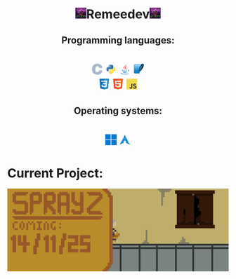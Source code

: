 <h1 align="center"><img src="./designs/tree.gif" width="5%">Remeedev<img src="./designs/tree.gif" width="5%"></h1>

<h2 align="center"> Programming languages: </h2>

<h1 align="center">

<img src="https://raw.githubusercontent.com/devicons/devicon/54cfe13ac10eaa1ef817a343ab0a9437eb3c2e08/icons/c/c-original.svg" width="5%">
<img src="https://raw.githubusercontent.com/devicons/devicon/54cfe13ac10eaa1ef817a343ab0a9437eb3c2e08/icons/python/python-original.svg" width="5%">
<img src="https://raw.githubusercontent.com/devicons/devicon/54cfe13ac10eaa1ef817a343ab0a9437eb3c2e08/icons/java/java-original.svg" width="5%">
<img src="https://raw.githubusercontent.com/devicons/devicon/54cfe13ac10eaa1ef817a343ab0a9437eb3c2e08/icons/sqlite/sqlite-original.svg" width="5%">

<br>

<img src="https://raw.githubusercontent.com/devicons/devicon/54cfe13ac10eaa1ef817a343ab0a9437eb3c2e08/icons/css3/css3-original.svg" width="5%">
<img src="https://raw.githubusercontent.com/devicons/devicon/54cfe13ac10eaa1ef817a343ab0a9437eb3c2e08/icons/html5/html5-original.svg" width="5%">
<img src="https://raw.githubusercontent.com/devicons/devicon/54cfe13ac10eaa1ef817a343ab0a9437eb3c2e08/icons/javascript/javascript-original.svg" width="5%">

</h1>

<h2 align="center"> Operating systems: </h2>

<h1 align="center">

<img src="https://raw.githubusercontent.com/devicons/devicon/54cfe13ac10eaa1ef817a343ab0a9437eb3c2e08/icons/windows11/windows11-original.svg" width="5%">
<img src="https://raw.githubusercontent.com/devicons/devicon/54cfe13ac10eaa1ef817a343ab0a9437eb3c2e08/icons/archlinux/archlinux-original.svg" width="5%">

</h1>

# Current Project:

[![Sprayz](./designs/sprayz.gif)](https://github.com/remeedev/Spray)

